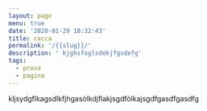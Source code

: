 ```yaml
---
layout: page
menu: true
date: '2020-01-29 18:32:43'
title: cacca
permalink: '/{{slug}}/'
description: ' kjghsfoglsdekjfgsdefg'
tags:
  - prova
  - pagina
---
```

kljsydgflkagsdlkfjhgasòlkdjflakjsgdfòlkajsgdfgasdfgasdfg
